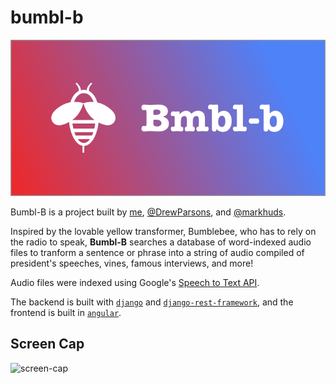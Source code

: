 # bumbl-b
<img src="media/banner.png" width=550 height=250>

Bumbl-B is a project built by [me](https://github.com/cchyung), [@DrewParsons](https://github.com/DrewParsons), and [@markhuds](https://github.com/markhuds).

Inspired by the lovable yellow transformer, Bumblebee, who has to rely on the radio to speak, **Bumbl-B** searches a database of word-indexed audio files to tranform a sentence or phrase into a string of audio compiled of president's speeches, vines, famous interviews, and more!

Audio files were indexed using Google's [Speech to Text API](https://cloud.google.com/speech-to-text/).

The backend is built with [`django`](https://github.com/django/django) and [`django-rest-framework`](https://github.com/encode/django-rest-framework), and the frontend is built in [`angular`](https://github.com/angular/angular).

## Screen Cap
![screen-cap](media/screen-cap.gif)
